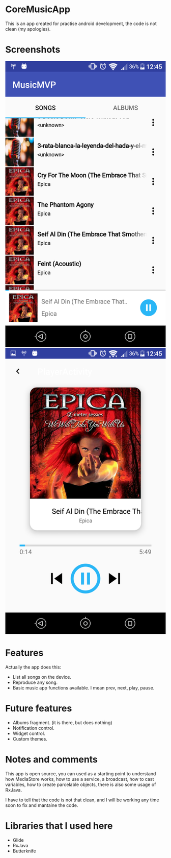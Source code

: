 # CoreMusicApp

This is an app created for practise android development, the code is not clean (my apologies).

# Screenshots
![alt text](https://github.com/Jorgee97/CoreMusicApp/blob/master/screenshots/2.png)
![alt text](https://github.com/Jorgee97/CoreMusicApp/blob/master/screenshots/1.png)

# Features 
Actually the app does this:
- List all songs on the device.
- Reproduce any song.
- Basic music app functions available. I mean prev, next, play, pause.

# Future features 
- Albums fragment. (it is there, but does nothing)
- Notification control.
- Widget control.
- Custom themes.

# Notes and comments
This app is open source, you can used as a starting point to understand how MediaStore works, how to use a service, a broadcast, how to
cast variables, how to create parcelable objects, there is also some usage of RxJava. 

I have to tell that the code is not that clean, and I will be working any time soon to fix and mantaine the code.

# Libraries that I used here
- Glide
- RxJava
- Butterknife
